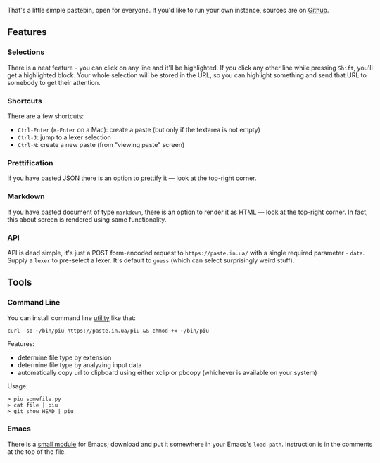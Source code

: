 <style>body { max-width: 60em; margin: 0 auto; }</style>

That's a little simple pastebin, open for everyone. If you'd like to run your
own instance, sources are on [Github](https://github.com/piranha/piu.clj).

## Features

### Selections

There is a neat feature - you can click on any line and it'll be highlighted. If
you click any other line while pressing `Shift`, you'll get a highlighted
block. Your whole selection will be stored in the URL, so you can highlight
something and send that URL to somebody to get their attention.

### Shortcuts

There are a few shortcuts:

- `Ctrl-Enter` (`⌘-Enter` on a Mac): create a paste (but only if the textarea is not
  empty)
- `Ctrl-J`: jump to a lexer selection
- `Ctrl-N`: create a new paste (from "viewing paste" screen)

### Prettification

If you have pasted JSON there is an option to prettify it — look at the top-right
corner.

### Markdown

If you have pasted document of type `markdown`, there is an option to render it as HTML —
look at the top-right corner. In fact, this about screen is rendered using same
functionality.

### API

API is dead simple, it's just a POST form-encoded request to
`https://paste.in.ua/` with a single required parameter - `data`. Supply a
`lexer` to pre-select a lexer. It's default to `guess` (which can select
surprisingly weird stuff).

## Tools

### Command Line

You can install command line [utility](/piu) like that:

```
curl -so ~/bin/piu https://paste.in.ua/piu && chmod +x ~/bin/piu
```

Features:

- determine file type by extension
- determine file type by analyzing input data
- automatically copy url to clipboard using either xclip or pbcopy (whichever is
  available on your system)

Usage:

```
> piu somefile.py
> cat file | piu
> git show HEAD | piu
```

### Emacs

There is a [small module](/piu.el) for Emacs; download and put it somewhere in
your Emacs's `load-path`. Instruction is in the comments at the top of the file.

